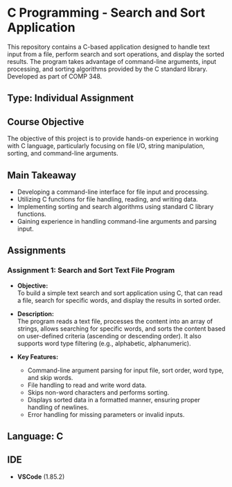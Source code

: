 # C Programming - Search and Sort Application

This repository contains a C-based application designed to handle text input from a file, perform search and sort operations, and display the sorted results. The program takes advantage of command-line arguments, input processing, and sorting algorithms provided by the C standard library. Developed as part of COMP 348.

## Type: Individual Assignment

## Course Objective

The objective of this project is to provide hands-on experience in working with C language, particularly focusing on file I/O, string manipulation, sorting, and command-line arguments.

## Main Takeaway

- Developing a command-line interface for file input and processing.
- Utilizing C functions for file handling, reading, and writing data.
- Implementing sorting and search algorithms using standard C library functions.
- Gaining experience in handling command-line arguments and parsing input.

## Assignments

### Assignment 1: Search and Sort Text File Program

- **Objective:**  
  To build a simple text search and sort application using C, that can read a file, search for specific words, and display the results in sorted order.

- **Description:**  
  The program reads a text file, processes the content into an array of strings, allows searching for specific words, and sorts the content based on user-defined criteria (ascending or descending order). It also supports word type filtering (e.g., alphabetic, alphanumeric).

- **Key Features:**
  - Command-line argument parsing for input file, sort order, word type, and skip words.
  - File handling to read and write word data.
  - Skips non-word characters and performs sorting.
  - Displays sorted data in a formatted manner, ensuring proper handling of newlines.
  - Error handling for missing parameters or invalid inputs.

## Language: C

## IDE

- **VSCode** (1.85.2)
